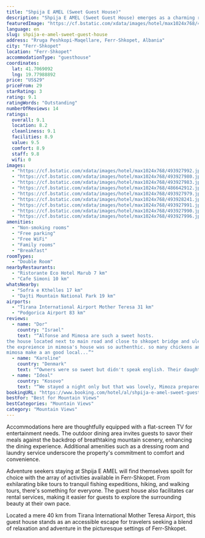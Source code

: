 ```yaml
---
title: "Shpija E AMEL (Sweet Guest House)"
description: "Shpija E AMEL (Sweet Guest House) emerges as a charming retreat in the heart of Ferr-Shkopet, offering guests a serene garden, barbecue facilities, and a cozy shared lounge for relaxation."
featuredImage: "https://cf.bstatic.com/xdata/images/hotel/max1024x768/493927992.jpg?k=27fc0e7bccf428fa798105a906ee438b1f0c901deae2dd783a39c171da319b82&o=&hp=1"
language: en
slug: shpija-e-amel-sweet-guest-house
address: "Rruga Peshkopi-Maqellare, Ferr-Shkopet, Albania"
city: "Ferr-Shkopet"
location: "Ferr-Shkopet"
accommodationType: "guesthouse"
coordinates:
  lat: 41.7069092
  lng: 19.77988892
price: "US$29"
priceFrom: 29
starRating: 3
rating: 9.1
ratingWords: "Outstanding"
numberOfReviews: 14
ratings:
  overall: 9.1
  location: 8.2
  cleanliness: 9.1
  facilities: 8.9
  value: 9.5
  comfort: 8.9
  staff: 9.8
  wifi: 0
images:
  - "https://cf.bstatic.com/xdata/images/hotel/max1024x768/493927992.jpg?k=27fc0e7bccf428fa798105a906ee438b1f0c901deae2dd783a39c171da319b82&o=&hp=1"
  - "https://cf.bstatic.com/xdata/images/hotel/max1024x768/493927980.jpg?k=1804682a394259384922452eea63560daf0e98d8982530c771c0ae4e3ca774dc&o=&hp=1"
  - "https://cf.bstatic.com/xdata/images/hotel/max1024x768/493927983.jpg?k=1ade8361c40b32873bf77146f98bac97ff5f7b58b696db896d3d1fed88d2d976&o=&hp=1"
  - "https://cf.bstatic.com/xdata/images/hotel/max1024x768/486642912.jpg?k=5b5850792cc7e2f65648885b004fc80c5716d12790560121e4a4c6a7c9907eba&o=&hp=1"
  - "https://cf.bstatic.com/xdata/images/hotel/max1024x768/493927979.jpg?k=3347e9f08785b8b90039b8cc072f283ce0394adfbd9054c7ea0381b3fb22b4d2&o=&hp=1"
  - "https://cf.bstatic.com/xdata/images/hotel/max1024x768/493928241.jpg?k=3b35505d941cb6d4d9705e36f337aa8e46e19fe2db68f7f9c17ae2ae228bdfb7&o=&hp=1"
  - "https://cf.bstatic.com/xdata/images/hotel/max1024x768/493927991.jpg?k=2ac4b3b3070563b88627fa0196f6b6e110dc5e3737e680a96511db8722e5091b&o=&hp=1"
  - "https://cf.bstatic.com/xdata/images/hotel/max1024x768/493927990.jpg?k=b13a26d3ac92c3b53be7501f4c4694cefb6dfb266530db3293b7c5eb460b5e1d&o=&hp=1"
  - "https://cf.bstatic.com/xdata/images/hotel/max1024x768/493927996.jpg?k=b23205c7bbb9f1abde232f698a06b672477906eab40f0f33e498d47f79f65b5a&o=&hp=1"
amenities:
  - "Non-smoking rooms"
  - "Free parking"
  - "Free WiFi"
  - "Family rooms"
  - "Breakfast"
roomTypes:
  - "Double Room"
nearbyRestaurants:
  - "Ristorante Eco Hotel Marub 7 km"
  - "Cafe Simoni 10 km"
whatsNearby:
  - "Sofra e Kthelles 17 km"
  - "Dajti Mountain National Park 19 km"
airports:
  - "Tirana International Airport Mother Teresa 31 km"
  - "Podgorica Airport 83 km"
reviews:
  - name: "Dor"
    country: "Israel"
    text: "“Alfonse and Mimosa are such a sweet hosts.
the house located next to main road and close to shkopet bridge and ulez lake
the expreience in mimosa's house was so authenthic. so many chickens and animals around.
mimosa make a an good local...”"
  - name: "Karoline"
    country: "Denmark"
    text: "“Owners were so sweet but didn't speak english. Their daughter helped with the communication. Lots of chickens and calm and peaceful”"
  - name: "Ideal"
    country: "Kosovo"
    text: "“We stayed a night only but that was lovely, Mimoza prepared a super breakfast for us with fresh goat milk, fresh eggs and other vegetables same day picked from her farm.”"
bookingURL: "https://www.booking.com/hotel/al/shpija-e-amel-sweet-guest-house.en-gb.html?aid=8035640"
bestFor: "Best for Mountain Views"
bestCategories: "Mountain Views"
category: "Mountain Views"
---
```


Accommodations here are thoughtfully equipped with a flat-screen TV for entertainment needs. The outdoor dining area invites guests to savor their meals against the backdrop of breathtaking mountain scenery, enhancing the dining experience. Additional amenities such as a dressing room and laundry service underscore the property's commitment to comfort and convenience.

Adventure seekers staying at Shpija E AMEL will find themselves spoilt for choice with the array of activities available in Ferr-Shkopet. From exhilarating bike tours to tranquil fishing expeditions, hiking, and walking tours, there's something for everyone. The guest house also facilitates car rental services, making it easier for guests to explore the surrounding beauty at their own pace.

Located a mere 40 km from Tirana International Mother Teresa Airport, this guest house stands as an accessible escape for travelers seeking a blend of relaxation and adventure in the picturesque settings of Ferr-Shkopet.